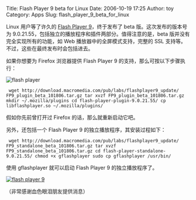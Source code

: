 Title: Flash Player 9 beta for Linux
Date: 2006-10-19 17:25
Author: toy
Category: Apps
Slug: flash_player_9_beta_for_linux

Linux 用户等了许久的 [Flash Player
9](http://labs.adobe.com/downloads/flashplayer9.html)，终于发布了 beta
版。这次发布的版本号为
9.0.21.55，包括独立的播放程序和插件两部分。值得注意的是，beta
版并没有完全实现所有的功能，如 Web 播放器中的全屏模式支持，完整的 SSL
支持等。不过，这些在最终发布时会包括进去。

如果你想要为 Firefox 浏览器提供 Flash Player 9
的支持，那么可按以下步骤执行：

![flash player](http://i.linuxtoy.org/i/flash_player.png)

` wget http://download.macromedia.com/pub/labs/flashplayer9_update/ FP9_plugin_beta_101806.tar.gz tar xvzf FP9_plugin_beta_101806.tar.gz mkdir ~/.mozilla/plugins cd flash-player-plugin-9.0.21.55/ cp libflashplayer.so ~/.mozilla/plugins/`

假如你先前曾打开过 Firefox 的话，那么就重新启动它吧。

另外，还包括一个 Flash Player 9 的独立播放程序，其安装过程如下：

` wget http://download.macromedia.com/pub/labs/flashplayer9_update/ FP9_standalone_beta_101806.tar.gz tar xvzf FP9_standalone_beta_101806.tar.gz cd flash-player-standalone-9.0.21.55/ chmod +x gflashplayer sudo cp gflashplayer /usr/bin/`

使用 gflashplayer 就可以启动 Flash Player 9 的独立播放程序了。

[![flash player
9](http://i.linuxtoy.org/i/flash_player_9_s.png)](http://i.linuxtoy.org/i/flash_player_9.png)

（非常感谢血色眼泪朋友提供消息）
